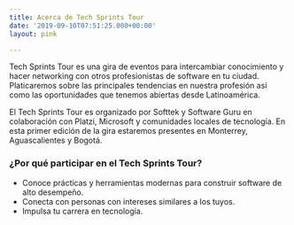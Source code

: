 ```yaml
---
title: Acerca de Tech Sprints Tour
date: '2019-09-10T07:51:25.000+00:00'
layout: pink

---
```


Tech Sprints Tour es una gira de eventos para intercambiar conocimiento y hacer networking con otros profesionistas de software en tu ciudad. Platicaremos sobre las principales tendencias en nuestra profesión así como las oportunidades que tenemos abiertas desde Latinoamérica.

El Tech Sprints Tour es organizado por Softtek y Software Guru en colaboración con Platzi, Microsoft y comunidades locales de tecnología. En esta primer edición de la gira estaremos presentes en Monterrey, Aguascalientes y Bogotá.

### ¿Por qué participar en el Tech Sprints Tour?
* Conoce prácticas y herramientas modernas para construir software de alto desempeño.
* Conecta con personas con intereses similares a los tuyos.
* Impulsa tu carrera en tecnología.



